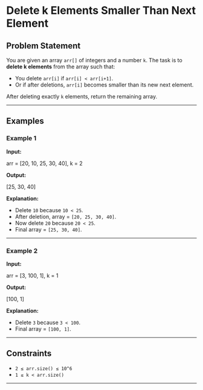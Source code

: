 # Delete k Elements Smaller Than Next Element

## Problem Statement
You are given an array `arr[]` of integers and a number `k`. The task is to **delete k elements** from the array such that:

- You delete `arr[i]` if `arr[i] < arr[i+1]`.
- Or if after deletions, `arr[i]` becomes smaller than its new next element.  

After deleting exactly `k` elements, return the remaining array.

---

## Examples

### Example 1
**Input:**  

arr = [20, 10, 25, 30, 40], k = 2


**Output:**  

[25, 30, 40]


**Explanation:**  
- Delete `10` because `10 < 25`.  
- After deletion, array = `[20, 25, 30, 40]`.  
- Now delete `20` because `20 < 25`.  
- Final array = `[25, 30, 40]`.

---

### Example 2
**Input:**  

arr = [3, 100, 1], k = 1


**Output:**  

[100, 1]


**Explanation:**  
- Delete `3` because `3 < 100`.  
- Final array = `[100, 1]`.

---

## Constraints
- `2 ≤ arr.size() ≤ 10^6`  
- `1 ≤ k < arr.size()`

---
